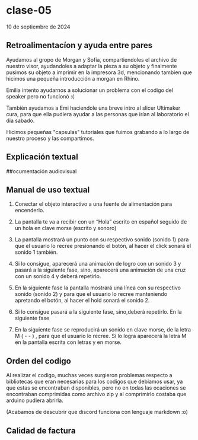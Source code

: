 # clase-05

10 de septiembre de 2024

## Retroalimentacíon y ayuda entre pares

Ayudamos al gropo de Morgan y Sofía, compartiendoles el archivo de nuestro visor, ayudandoles a adaptar la pieza a su objeto y finalmente pusimos su objeto a imprimir en la impresora 3d, mencionando tambien que hicimos una pequeña introducción a morgan en Rhino.

Emilia intento ayudarnos a solucionar un problema con el codigo del speaker pero no funcionó :(

También ayudamos a Emi haciendole una breve intro al slicer Ultimaker cura, para que ella pudiera ayudar a las personas que irían al laboratorio el dia sabado. 

Hicimos pequeñas "capsulas" tutoriales que fuimos grabando a lo largo de nuestro proceso y las compartimos.

## Explicación textual


##ocumentación audiovisual



## Manual de uso textual

1. Conectar el objeto interactivo a una fuente de alimentación para encenderlo.

2. La pantalla te va a recibir con un “Hola” escrito en español seguido de un hola en clave morse (escrito y sonoro)

3. La pantalla mostrará un punto con su respectivo sonido (sonido 1) para que el usuario lo recree presionando el botón, al hacer el click sonará el sonido 1 también. 

4. Si lo consigue, aparecerá una animación de logro con un sonido 3 y pasará a la siguiente fase, sino, aparecerá una animación de una cruz con un sonido 4 y deberá repetirlo.

5. En la siguiente fase la pantalla mostrará una línea con su respectivo sonido (sonido 2) y para que el usuario lo recree manteniendo apretando el botón, al hacer el hold sonará el sonido 2.

6. Si lo consigue pasará a la siguiente fase, sino,deberá repetirlo.
En la siguiente fase

5. En la siguiente fase se reproducirá un sonido en clave morse, de la letra M ( - - ) , para que el usuario lo recree. Si lo logra aparecerá la letra M en la pantalla escrita con letras y en morse.
 

## Orden del codigo

Al realizar el codigo, muchas veces surgieron problemas respecto a bibliotecas que eran necesarias para los codigos que debiamos usar, ya que estas se encontraban disponibles, pero no en todas las ocaciones se encontraban comprimidas como archivo zip y al comprimirlo costaba que arduino pudiera abrirla.

(Acabamos de descubrir que discord funciona con lenguaje markdown :o)
## Calidad de factura

